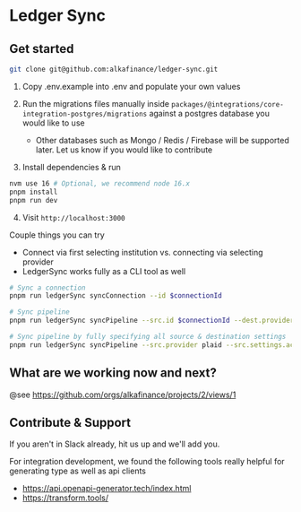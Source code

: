 # Ledger Sync

## Get started

```bash
git clone git@github.com:alkafinance/ledger-sync.git
```

1. Copy .env.example into .env and populate your own values

2. Run the migrations files manually inside `packages/@integrations/core-integration-postgres/migrations` against a postgres database you would like to use

   - Other databases such as Mongo / Redis / Firebase will be supported later. Let us know if you would like to contribute

3. Install dependencies & run

```bash
nvm use 16 # Optional, we recommend node 16.x
pnpm install
pnpm run dev

```

4. Visit `http://localhost:3000`

Couple things you can try

- Connect via first selecting institution vs. connecting via selecting provider
- LedgerSync works fully as a CLI tool as well

```bash
# Sync a connection
pnpm run ledgerSync syncConnection --id $connectionId

# Sync pipeline
pnpm run ledgerSync syncPipeline --src.id $connectionId --dest.provider fs --dest.settings.basePath ./data

# Sync pipeline by fully specifying all source & destination settings
pnpm run ledgerSync syncPipeline --src.provider plaid --src.settings.accessToken $accessToken --dest.provider fs --dest.settings.basePath ./data
```

## What are we working now and next?

@see https://github.com/orgs/alkafinance/projects/2/views/1

## Contribute & Support

If you aren't in Slack already, hit us up and we'll add you.

For integration development, we found the following tools really helpful for generating
type as well as api clients
- https://api.openapi-generator.tech/index.html
- https://transform.tools/
